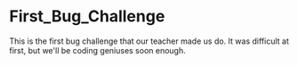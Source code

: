 # First_Bug_Challenge
This is the first bug challenge that our teacher made us do. It was difficult at first, but we'll be coding geniuses soon enough.
